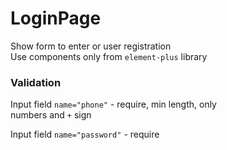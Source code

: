 # LoginPage

Show form to enter or user registration  
Use components only from `element-plus` library

### Validation

Input field `name="phone"` - require, min length, only  
numbers and `+` sign

Input field `name="password"` - require
